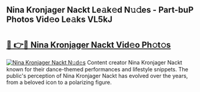 ## Nina Kronjager Nackt Le𝚊k𝚎d N𝚞𝚍es - Part-buP Photos Vid𝚎o Le𝚊ks VL5kJ

# <h2><a href="http://fb4zq4.evod.top/?m=Nina+Kronjager+Nackt">🔗 👉🔴 Nina Kronjager Nackt Vid𝚎o Ph𝚘t𝚘s</a></h2>

[![Nina Kronjager Nackt N𝚞d𝚎s](https://i.imgur.com/8V9OHl7.gif)](http://fb4zq4.evod.top/?m=Nina+Kronjager+Nackt)
Content creator Nina Kronjager Nackt known for their dance-themed performances and lifestyle snippets. The public's perception of Nina Kronjager Nackt has evolved over the years, from a beloved icon to a polarizing figure. 

